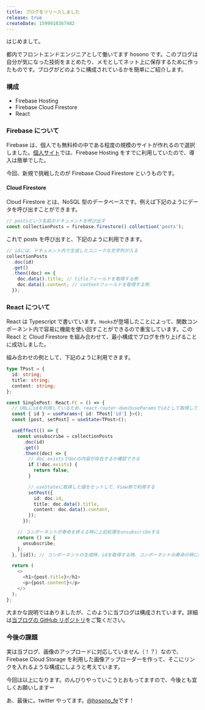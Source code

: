 ```yaml
---
title: ブログをリリースしました
release: true
createDate: 1599910367482
---
```


はじめまして。

都内でフロントエンドエンジニアとして働いてます hosono です。このブログは自分が気になった技術をまとめたり、メモとしてネット上に保存するために作ったものです。ブログがどのように構成されているかを簡単にご紹介します。

### 構成

- Firebase Hosting
- Firebase Cloud Firestore
- React

### Firebase について

Firebase は、個人でも無料枠の中である程度の規模のサイトが作れるので選択しました。[個人サイト](https://hosonokotaro.jp)では、Firebase Hosting をすでに利用していたので、導入は簡単でした。

今回、新規で挑戦したのが Firebase Cloud Firestore というものです。

#### Cloud Firestore

Cloud Firestore とは、NoSQL 型のデータベースです。例えば下記のようにデータを呼び出すことができます。

```ts
// postsという名前のドキュメントを呼び出す
const collectionPosts = firebase.firestore().collection('posts');
```

これで posts を呼び出すと、下記のように利用できます。

```ts
// idには、ドキュメント内で生成したユニークな文字列が入る
collectionPosts
  .doc(id)
  .get()
  .then((doc) => {
    doc.data().title; // titleフィールドを取得する例
    doc.data().content; // contentフィールドを取得する例
  });
```

### React について

React は Typescript で書いています。`Hooks`が登場したことによって、関数コンポーネント内で容易に機能を使い回すことができるので重宝しています。この React と Cloud Firestore を組み合わせて、最小構成でブログを作り上げることに成功しました。

組み合わせの例として、下記のように利用できます。

```ts
type TPost = {
  id: string;
  title: string;
  content: string;
};

const SinglePost: React.FC = () => {
  // URLにidを利用しているため、react-router-domのuseParamsでidとして取得している
  const { id } = useParams<{ id: TPost['id'] }>();
  const [post, setPost] = useState<TPost>();

  useEffect(() => {
    const unsubscribe = collectionPosts
      .doc(id)
      .get()
      .then((doc) => {
        // doc.existsでdocの内容が存在するか確認できる
        if (!doc.exists) {
          return false;
        }

        // useStateに取得した値をセットして、View側で利用する
        setPost({
          id: doc.id,
          title: doc.data().title,
          content: doc.data().content,
        });
      });

    // コンポーネントが寿命を終える時に上記処理をunsubscribeする
    return () => {
      unsubscribe;
    };
  }, [id]); // コンポーネントの生成時、idを取得する時、コンポーネントの寿命の時にuseEffectが実行される

  return (
    <>
      <h1>{post.title}</h1>
      <p>{post.content}</p>
    </>
  );
};
```

大まかな説明ではありましたが、このように当ブログは構成されています。詳細は[当ブログの GitHub リポジトリ](https://github.com/hosonokotaro/hosonokotaro-blog)をご覧ください。

### 今後の課題

実は当ブログ、画像のアップロードに対応していません（！？）なので、Firebase Cloud Storage を利用した画像アップローダーを作って、そこにリンクを入れるような構成にしようと考えています。

今回は以上になります。のんびりやっていこうとおもってますので、今後とも宜しくお願いしますー

あ、最後に。twitter やってます。[@hosono_fe](https://twitter.com/hosono_fe)です！
